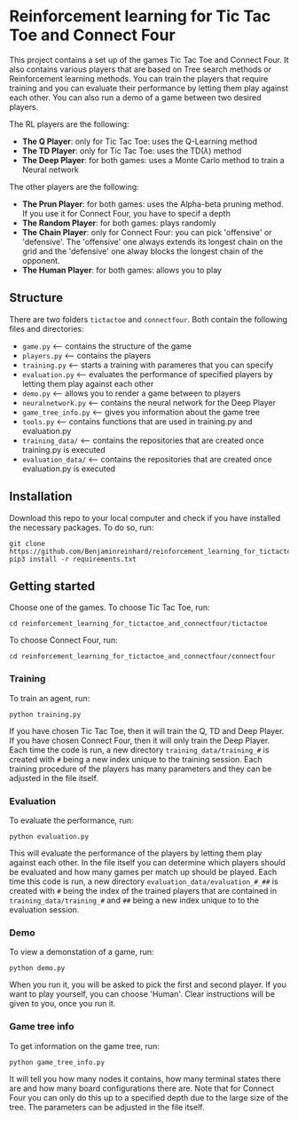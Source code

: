 # Reinforcement learning for Tic Tac Toe and Connect Four

This project contains a set up of the games Tic Tac Toe and Connect Four. It also contains various players that are based on Tree search methods or Reinforcement learning methods. You can train the players that require training and you can evaluate their performance by letting them play against each other. You can also run a demo of a game between two desired players.

The RL players are the following:

- **The Q Player**: only for Tic Tac Toe: uses the Q-Learning method
- **The TD Player**: only for Tic Tac Toe: uses the TD($\lambda$) method
- **The Deep Player**: for both games: uses a Monte Carlo method to train a Neural network

The other players are the following:

- **The Prun Player**: for both games: uses the Alpha-beta pruning method. If you use it for Connect Four, you have to specif a depth
- **The Random Player**: for both games: plays randomly
- **The Chain Player**: only for Connect Four: you can pick 'offensive' or 'defensive'. The 'offensive' one always extends its longest chain on the grid and the 'defensive' one alway blocks the longest chain of the opponent.
- **The Human Player**: for both games: allows you to play

## Structure

There are two folders `tictactoe` and `connectfour`. Both contain the following files and directories:

- `game.py` <-- contains the structure of the game
- `players.py` <-- contains the players
- `training.py` <-- starts a training with parameres that you can specify
- `evaluation.py` <-- evaluates the performance of specified players by letting them play against each other
- `demo.py` <-- allows you to render a game between to players
- `neuralnetwork.py` <-- contains the neural network for the Deep Player
- `game_tree_info.py` <-- gives you information about the game tree
- `tools.py` <-- contains functions that are used in training.py and evaluation.py
- `training_data/` <-- contains the repositories that are created once training.py is executed
- `evaluation_data/` <-- contains the repositories that are created once evaluation.py is executed

## Installation

Download this repo to your local computer and check if you have installed the necessary packages. To do so, run:

```
git clone https://github.com/Benjaminreinhard/reinforcement_learning_for_tictactoe_and_connectfour
pip3 install -r requirements.txt
```

## Getting started

Choose one of the games. To choose Tic Tac Toe, run:

```
cd reinforcement_learning_for_tictactoe_and_connectfour/tictactoe
```

To choose Connect Four, run:

```
cd reinforcement_learning_for_tictactoe_and_connectfour/connectfour
```

### Training
To train an agent, run:

```
python training.py
```

If you have chosen Tic Tac Toe, then it will train the Q, TD and Deep Player. If you have chosen Connect Four, then it will only train the Deep Player. Each time the code is run, a new directory `training_data/training_#` is created with `#` being a new index unique to the training session. Each training procedure of the players has many parameters and they can be adjusted in the file itself.

### Evaluation
To evaluate the performance, run:

```
python evaluation.py
```

This will evaluate the performance of the players by letting them play against each other. In the file itself you can determine which players should be evaluated and how many games per match up should be played. Each time this code is run, a new directory `evaluation_data/evaluation_#_##` is created with `#` being the index of the trained players that are contained in `training_data/training_#` and `##` being a new index unique to to the evaluation session.

### Demo
To view a demonstation of a game, run:

```
python demo.py
```

When you run it, you will be asked to pick the first and second player. If you want to play yourself, you can choose 'Human'. Clear instructions will be given to you, once you run it.

### Game tree info
To get information on the game tree, run:

```
python game_tree_info.py
```

It will tell you how many nodes it contains, how many terminal states there are and how many board configurations there are. Note that for Connect Four you can only do this up to a specified depth due to the large size of the tree. The parameters can be adjusted in the file itself.
